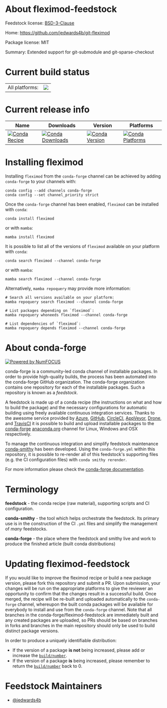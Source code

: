 About fleximod-feedstock
========================

Feedstock license: [BSD-3-Clause](https://github.com/conda-forge/fleximod-feedstock/blob/main/LICENSE.txt)

Home: https://github.com/jedwards4b/git-fleximod

Package license: MIT

Summary: Extended support for git-submodule and git-sparse-checkout

Current build status
====================


<table><tr><td>All platforms:</td>
    <td>
      <a href="https://dev.azure.com/conda-forge/feedstock-builds/_build/latest?definitionId=21292&branchName=main">
        <img src="https://dev.azure.com/conda-forge/feedstock-builds/_apis/build/status/fleximod-feedstock?branchName=main">
      </a>
    </td>
  </tr>
</table>

Current release info
====================

| Name | Downloads | Version | Platforms |
| --- | --- | --- | --- |
| [![Conda Recipe](https://img.shields.io/badge/recipe-fleximod-green.svg)](https://anaconda.org/conda-forge/fleximod) | [![Conda Downloads](https://img.shields.io/conda/dn/conda-forge/fleximod.svg)](https://anaconda.org/conda-forge/fleximod) | [![Conda Version](https://img.shields.io/conda/vn/conda-forge/fleximod.svg)](https://anaconda.org/conda-forge/fleximod) | [![Conda Platforms](https://img.shields.io/conda/pn/conda-forge/fleximod.svg)](https://anaconda.org/conda-forge/fleximod) |

Installing fleximod
===================

Installing `fleximod` from the `conda-forge` channel can be achieved by adding `conda-forge` to your channels with:

```
conda config --add channels conda-forge
conda config --set channel_priority strict
```

Once the `conda-forge` channel has been enabled, `fleximod` can be installed with `conda`:

```
conda install fleximod
```

or with `mamba`:

```
mamba install fleximod
```

It is possible to list all of the versions of `fleximod` available on your platform with `conda`:

```
conda search fleximod --channel conda-forge
```

or with `mamba`:

```
mamba search fleximod --channel conda-forge
```

Alternatively, `mamba repoquery` may provide more information:

```
# Search all versions available on your platform:
mamba repoquery search fleximod --channel conda-forge

# List packages depending on `fleximod`:
mamba repoquery whoneeds fleximod --channel conda-forge

# List dependencies of `fleximod`:
mamba repoquery depends fleximod --channel conda-forge
```


About conda-forge
=================

[![Powered by
NumFOCUS](https://img.shields.io/badge/powered%20by-NumFOCUS-orange.svg?style=flat&colorA=E1523D&colorB=007D8A)](https://numfocus.org)

conda-forge is a community-led conda channel of installable packages.
In order to provide high-quality builds, the process has been automated into the
conda-forge GitHub organization. The conda-forge organization contains one repository
for each of the installable packages. Such a repository is known as a *feedstock*.

A feedstock is made up of a conda recipe (the instructions on what and how to build
the package) and the necessary configurations for automatic building using freely
available continuous integration services. Thanks to the awesome service provided by
[Azure](https://azure.microsoft.com/en-us/services/devops/), [GitHub](https://github.com/),
[CircleCI](https://circleci.com/), [AppVeyor](https://www.appveyor.com/),
[Drone](https://cloud.drone.io/welcome), and [TravisCI](https://travis-ci.com/)
it is possible to build and upload installable packages to the
[conda-forge](https://anaconda.org/conda-forge) [anaconda.org](https://anaconda.org/)
channel for Linux, Windows and OSX respectively.

To manage the continuous integration and simplify feedstock maintenance
[conda-smithy](https://github.com/conda-forge/conda-smithy) has been developed.
Using the ``conda-forge.yml`` within this repository, it is possible to re-render all of
this feedstock's supporting files (e.g. the CI configuration files) with ``conda smithy rerender``.

For more information please check the [conda-forge documentation](https://conda-forge.org/docs/).

Terminology
===========

**feedstock** - the conda recipe (raw material), supporting scripts and CI configuration.

**conda-smithy** - the tool which helps orchestrate the feedstock.
                   Its primary use is in the construction of the CI ``.yml`` files
                   and simplify the management of *many* feedstocks.

**conda-forge** - the place where the feedstock and smithy live and work to
                  produce the finished article (built conda distributions)


Updating fleximod-feedstock
===========================

If you would like to improve the fleximod recipe or build a new
package version, please fork this repository and submit a PR. Upon submission,
your changes will be run on the appropriate platforms to give the reviewer an
opportunity to confirm that the changes result in a successful build. Once
merged, the recipe will be re-built and uploaded automatically to the
`conda-forge` channel, whereupon the built conda packages will be available for
everybody to install and use from the `conda-forge` channel.
Note that all branches in the conda-forge/fleximod-feedstock are
immediately built and any created packages are uploaded, so PRs should be based
on branches in forks and branches in the main repository should only be used to
build distinct package versions.

In order to produce a uniquely identifiable distribution:
 * If the version of a package **is not** being increased, please add or increase
   the [``build/number``](https://docs.conda.io/projects/conda-build/en/latest/resources/define-metadata.html#build-number-and-string).
 * If the version of a package **is** being increased, please remember to return
   the [``build/number``](https://docs.conda.io/projects/conda-build/en/latest/resources/define-metadata.html#build-number-and-string)
   back to 0.

Feedstock Maintainers
=====================

* [@jedwards4b](https://github.com/jedwards4b/)

